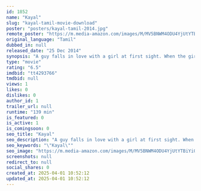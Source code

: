 ```yaml
---
id: 1852
name: "Kayal"
slug: "kayal-tamil-movie-download"
poster: "posters/kayal-tamil-2014.jpg"
remote_poster: "https://m.media-amazon.com/images/M/MV5BNWM4ODU4YjUtYTBiYi00NGY4LTllODQtZjI1ZTkwM2JmNTk4XkEyXkFqcGdeQXVyMTEzNzg0Mjkx._V1_SX300.jpg"
original_language: "Tamil"
dubbed_in: null
released_date: "25 Dec 2014"
synopsis: "A guy falls in love with a girl at first sight. When the girl develops feelings for the guy, he departs. Are they destined to meet again?"
type: "movie"
rating: "6.5"
imdbid: "tt4293766"
tmdbid: null
views: 1
likes: 0
dislikes: 0
author_id: 1
trailer_url: null
runtime: "139 min"
is_featured: 0
is_active: 1
is_comingsoon: 0
seo_title: "Kayal"
seo_description: "A guy falls in love with a girl at first sight. When the girl develops feelings for the guy, he departs. Are they destined to meet again?"
seo_keywords: "\"Kayal\""
seo_image: "https://m.media-amazon.com/images/M/MV5BNWM4ODU4YjUtYTBiYi00NGY4LTllODQtZjI1ZTkwM2JmNTk4XkEyXkFqcGdeQXVyMTEzNzg0Mjkx._V1_SX300.jpg"
screenshots: null
redirect_to: null
social_shares: 0
created_at: 2025-04-01 10:52:12
updated_at: 2025-04-01 10:52:12
---
```


